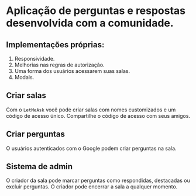 # Aplicação de perguntas e respostas desenvolvida com a comunidade.
## Implementações próprias:
 1. Responsividade.
 2. Melhorias nas regras de autorização.
 3. Uma forma dos usuários acessarem suas salas.
 4. Modals.

 ## Criar salas
  Com o `LetMeAsk` você pode criar salas com nomes customizados e um código de acesso único.
  Compartilhe o código de acesso com seus amigos.
 ## Criar perguntas
  O usuários autenticados com o Google podem criar perguntas na sala.
 ## Sistema de admin
  O criador da sala pode marcar perguntas como respondidas, destacadas ou excluir perguntas.
  O criador pode encerrar a sala a qualquer momento.